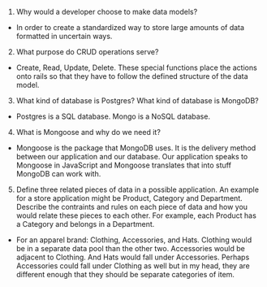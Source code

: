 

1. Why would a developer choose to make data models?
- In order to create a standardized way to store large amounts of data formatted in uncertain ways.
2. What purpose do CRUD operations serve?
- Create, Read, Update, Delete. These special functions place the actions onto rails so that they have to follow the defined structure of the data model.
3. What kind of database is Postgres? What kind of database is MongoDB?
- Postgres is a SQL database. Mongo is a NoSQL database.
4. What is Mongoose and why do we need it?
- Mongoose is the package that MongoDB uses. It is the delivery method between our application and our database. Our application speaks to Mongoose in JavaScript and Mongoose translates that into stuff MongoDB can work with. 
5. Define three related pieces of data in a possible application. An example for a store application might be Product, Category and Department. Describe the contraints and rules on each piece of data and how you would relate these pieces to each other. For example, each Product has a Category and belongs in a Department.
- For an apparel brand: Clothing, Accessories, and Hats. Clothing would be in a separate data pool than the other two. Accessories would be adjacent to Clothing. And Hats would fall under Accessories. Perhaps Accessories could fall under Clothing as well but in my head, they are different enough that they should be separate categories of item.
